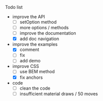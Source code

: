 Todo list

- improve the API
  - [ ] setOption method
  - [ ] more options / methods
  - [ ] improve the documentation
  - [x] add doc navigation
- improve the examples
  - [x] comment
  - [ ] fix
  - [ ] add demo
- improve CSS
  - [ ] use BEM method
  - [x] fix anchors
- code
  - [ ] clean the code
  - [ ] insufficient material draws / 50 moves
